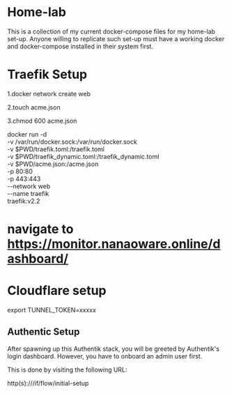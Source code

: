 # Home-lab
This is a collection of my current docker-compose files for my home-lab set-up. Anyone willing to replicate such set-up must have a working docker and docker-compose installed in their system first.
# Traefik Setup
1.docker network create web

2.touch acme.json

3.chmod 600 acme.json


docker run -d \
  -v /var/run/docker.sock:/var/run/docker.sock \
  -v $PWD/traefik.toml:/traefik.toml \
  -v $PWD/traefik_dynamic.toml:/traefik_dynamic.toml \
  -v $PWD/acme.json:/acme.json \
  -p 80:80 \
  -p 443:443 \
  --network web \
  --name traefik \
  traefik:v2.2

  # navigate to https://monitor.nanaoware.online/dashboard/

  # Cloudflare setup

   export TUNNEL_TOKEN=xxxxx



   ## Authentic Setup

   After spawning up this Authentik stack, you will be greeted by Authentik's login dashboard. However, you have to onboard an admin user first.

This is done by visiting the following URL:

http(s)://<myserver>/if/flow/initial-setup